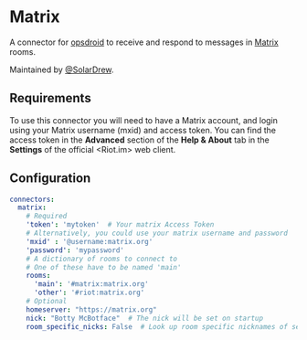 # Matrix

A connector for [opsdroid](https://github.com/opsdroid/opsdroid) to receive and respond to messages in [Matrix](https://matrix.org/) rooms.

Maintained by [@SolarDrew](https://github.com/SolarDrew).

## Requirements

To use this connector you will need to have a Matrix account, and login using your Matrix username (mxid) and access token. You can find the access token in the **Advanced** section of the **Help & About** tab in the **Settings** of the official <Riot.im> web client.

## Configuration

```yaml
connectors:
  matrix:
    # Required
    'token': 'mytoken'  # Your matrix Access Token
    # Alternatively, you could use your matrix username and password
    'mxid' : '@username:matrix.org'
    'password': 'mypassword'
    # A dictionary of rooms to connect to
    # One of these have to be named 'main'
    rooms:
      'main': '#matrix:matrix.org'
      'other': '#riot:matrix.org'
    # Optional
    homeserver: "https://matrix.org"
    nick: "Botty McBotface"  # The nick will be set on startup
    room_specific_nicks: False  # Look up room specific nicknames of senders (expensive in large rooms)
```
